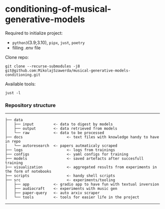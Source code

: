 conditioning-of-musical-generative-models
==============================

Required to initialize project:

- `python3`(3.9;3.10), `pipx`, `just`, `poetry`
- filling .env file

Clone repo:

```shell
git clone --recurse-submodules -j8 git@github.com:MikolajSzawerda/musical-generative-models-conditioning.git
```

Available tools:

```shell
just -l
```

### Repository structure

---------------------------------

    ├── data
    │   ├── input         <- data to digest by models
    │   ├── output        <- data retrieved from models
    │   └── raw           <- data to be processed
    ├── docs                    <- text files with knowledge handy to have in repo
    │   └── autoresearch  <- papers autmaticaly scraped
    ├── logs                    <- logs from trainings
    ├── configs                 <- yaml configs for training
    ├── models                  <- saved artefacts after succesfull training
    ├── visualization           <- aggregated results from experiments in the form of notebooks
    ├── scripts                 <- handy shell scripts
    ├── src                     <- experiments/tooling
    │   ├── app           <- gradio app to have fun with textual inversion
    │   ├── audiocraft    <- experiments with music gen
    │   ├── paper-query   <- auto arxiv scraper
    │   └── tools         <- tools for easier life in the project

---------------------------------

###  







